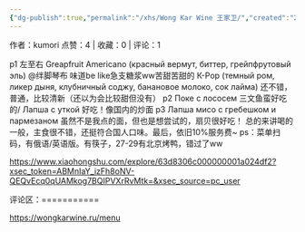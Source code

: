 ```yaml
---
{"dg-publish":true,"permalink":"/xhs/Wong Kar Wine 王家卫/","created":"2025-03-17T22:38:21.339+08:00","updated":"2025-03-17T22:38:21.340+08:00"}
---
```


作者：kumori
点赞：4   |   收藏：0   |   评论：1

p1 左至右
Greapfruit Americano (красный вермут, биттер, грейпфрутовый эль) @绊脚琴布 味道be like急支糖浆ww苦甜苦甜的
К-Рор (темный ром, ликер дыня, клубничный соджу, банановое молоко, сок лайма) 还不错，普通，比较清新（还以为会比较甜但没有）
p2 Поке с лососем 三文鱼蛮好吃的/ Лапша с уткой 好吃！像国内的炒面
p3 Лапша мисо с гребешком и пармезаном 虽然不是我点的面，但也是想尝试的，扇贝很好吃！
总的来讲喝的一般，主食很不错，还挺符合国人口味。最后，依旧10%服务费~
ps：菜单扫码，有俄语/英语版。有筷子，27-29有北京烤鸭，错过了ww

https://www.xiaohongshu.com/explore/63d8306c000000001a024df2?xsec_token=ABMnIaY_izFh8oNV-QEQvEcq0qUAMkog7BQIPVXrRvMtk=&xsec_source=pc_user

评论区：===========

https://wongkarwine.ru/menu